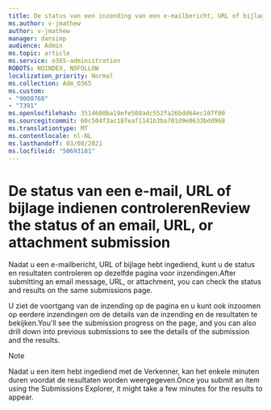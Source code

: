 ```yaml
---
title: De status van een inzending van een e-mailbericht, URL of bijlage controleren
ms.author: v-jmathew
author: v-jmathew
manager: dansimp
audience: Admin
ms.topic: article
ms.service: o365-administration
ROBOTS: NOINDEX, NOFOLLOW
localization_priority: Normal
ms.collection: Adm_O365
ms.custom:
- "9000760"
- "7391"
ms.openlocfilehash: 3514600ba19efe508adc552fa26bdd64ec107f00
ms.sourcegitcommit: 60c504f3ac187eaf1141b3ba701d9e0633bdd968
ms.translationtype: MT
ms.contentlocale: nl-NL
ms.lasthandoff: 03/08/2021
ms.locfileid: "50693181"
---
```

# <a name="review-the-status-of-an-email-url-or-attachment-submission"></a><span data-ttu-id="3426b-102">De status van een e-mail, URL of bijlage indienen controleren</span><span class="sxs-lookup"><span data-stu-id="3426b-102">Review the status of an email, URL, or attachment submission</span></span>

<span data-ttu-id="3426b-103">Nadat u een e-mailbericht, URL of bijlage hebt ingediend, kunt u de status en resultaten controleren op dezelfde pagina voor inzendingen.</span><span class="sxs-lookup"><span data-stu-id="3426b-103">After submitting an email message, URL, or attachment, you can check the status and results on the same submissions page.</span></span>

<span data-ttu-id="3426b-104">U ziet de voortgang van de inzending op de pagina en u kunt ook inzoomen op eerdere inzendingen om de details van de inzending en de resultaten te bekijken.</span><span class="sxs-lookup"><span data-stu-id="3426b-104">You'll see the submission progress on the page, and you can also drill down into previous submissions to see the details of the submission and the results.</span></span>

> [!NOTE]
> <span data-ttu-id="3426b-105">Nadat u een item hebt ingediend met de Verkenner, kan het enkele minuten duren voordat de resultaten worden weergegeven.</span><span class="sxs-lookup"><span data-stu-id="3426b-105">Once you submit an item using the Submissions Explorer, it might take a few minutes for the results to appear.</span></span>
